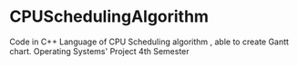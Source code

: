 # CPUSchedulingAlgorithm
Code in C++ Language of CPU Scheduling algorithm , able  to create Gantt chart. Operating Systems' Project 4th Semester
